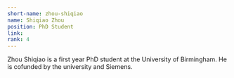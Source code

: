 ```yaml
---
short-name: zhou-shiqiao
name: Shiqiao Zhou
position: PhD Student
link: 
rank: 4
---
```

Zhou Shiqiao is a first year PhD student at the University of Birmingham. He is cofunded by the university and Siemens.